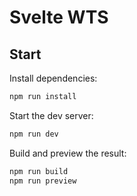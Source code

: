 # Svelte WTS

## Start

Install dependencies:

```sh
npm run install
```

Start the dev server:

```sh
npm run dev
```

Build and preview the result:

```sh
npm run build
npm run preview
```
